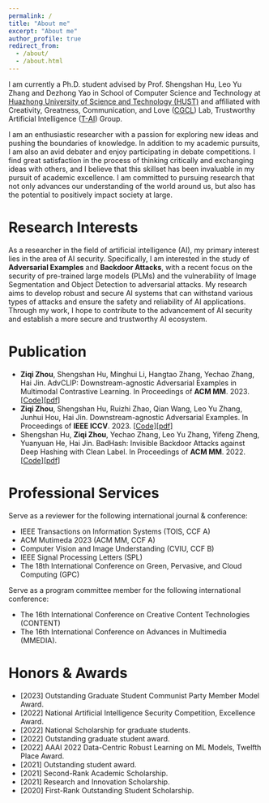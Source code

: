 ```yaml
---
permalink: /
title: "About me"
excerpt: "About me"
author_profile: true
redirect_from: 
  - /about/
  - /about.html
---
```

I am currently a Ph.D. student advised by Prof. Shengshan Hu, Leo Yu Zhang and Dezhong Yao in School of Computer Science and Technology at [Huazhong University of Science and Technology (HUST)](https://www.hust.edu.cn) and  affiliated with Creativity, Greatness, Communication, and Love ([CGCL](http://grid.hust.edu.cn)) Lab, Trustworthy Artificial Intelligence ([T-AI](http://trustai.group)) Group.

I am an enthusiastic researcher with a passion for exploring new ideas and pushing the boundaries of knowledge. In addition to my academic pursuits, I am also an avid debater and enjoy participating in debate competitions. I find great satisfaction in the process of thinking critically and exchanging ideas with others, and I believe that this skillset has been invaluable in my pursuit of academic excellence. I am committed to pursuing research that not only advances our understanding of the world around us, but also has the potential to positively impact society at large.

Research Interests
======
As a researcher in the field of artificial intelligence (AI), my primary interest lies in the area of AI security. Specifically, I am interested in the study of **Adversarial Examples** and **Backdoor Attacks**, with a recent focus on the security of pre-trained large models (PLMs) and the vulnerability of Image Segmentation and Object Detection to adversarial attacks. My research aims to develop robust and secure AI systems that can withstand various types of attacks and ensure the safety and reliability of AI applications. Through my work, I hope to contribute to the advancement of AI security and establish a more secure and trustworthy AI ecosystem.

Publication
======
- **Ziqi Zhou**, Shengshan Hu, Minghui Li, Hangtao Zhang, Yechao Zhang, Hai Jin.
AdvCLIP: Downstream-agnostic Adversarial Examples in Multimodal Contrastive Learning.
In Proceedings of **ACM MM**. 2023. [[Code]](https://github.com/CGCL-codes/AdvCLIP)[[pdf]](https://dl.acm.org/doi/10.1145/3581783.3612454)
- **Ziqi Zhou**, Shengshan Hu, Ruizhi Zhao, Qian Wang, Leo Yu Zhang, Junhui Hou, Hai Jin.
Downstream-agnostic Adversarial Examples.
In Proceedings of **IEEE ICCV**. 2023. [[Code]](https://github.com/CGCL-codes/AdvEncoder)[[pdf]](https://openaccess.thecvf.com/content/ICCV2023/papers/Zhou_Downstream-agnostic_Adversarial_Examples_ICCV_2023_paper.pdf)
- Shengshan Hu, **Ziqi Zhou**, Yechao Zhang, Leo Yu Zhang, Yifeng Zheng, Yuanyuan He, Hai Jin.
BadHash: Invisible Backdoor Attacks against Deep Hashing with Clean Label.
In Proceedings of **ACM MM**. 2022. [[Code]](https://github.com/CGCL-codes/BadHash)[[pdf]](https://dl.acm.org/doi/abs/10.1145/3503161.3548272)

Professional Services
======
Serve as a reviewer for the following international journal & conference:
- IEEE Transactions on Information Systems (TOIS, CCF A)
- ACM Mutimeda 2023 (ACM MM, CCF A)
- Computer Vision and Image Understanding (CVIU, CCF B)
- IEEE Signal Processing Letters (SPL)
- The 18th International Conference on Green, Pervasive, and Cloud Computing (GPC)

Serve as a program committee member for the following international conference:
- The 16th International Conference on Creative Content Technologies (CONTENT)
- The 16th International Conference on Advances in Multimedia (MMEDIA).

Honors & Awards
======
- [2023] Outstanding Graduate Student Communist Party Member Model Award.
- [2022] National Artificial Intelligence Security Competition, Excellence Award.
- [2022] National Scholarship for graduate students.
- [2022] Outstanding graduate student award.
- [2022] AAAI 2022 Data-Centric Robust Learning on ML Models, Twelfth Place Award.
- [2021] Outstanding student award.
- [2021] Second-Rank Academic Scholarship.
- [2021] Research and Innovation Scholarship.
- [2020] First-Rank Outstanding Student Scholarship.
